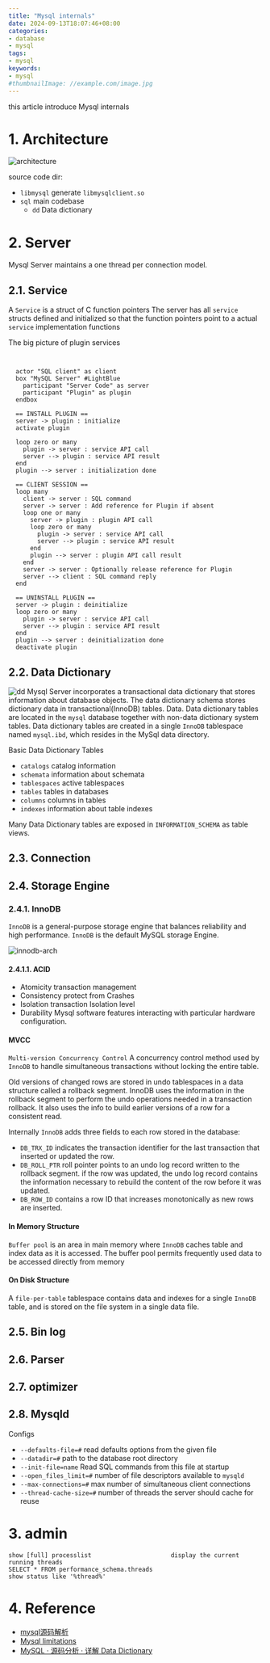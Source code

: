 ```yaml
---
title: "Mysql internals"
date: 2024-09-13T18:07:46+08:00
categories:
- database
- mysql
tags:
- mysql
keywords:
- mysql
#thumbnailImage: //example.com/image.jpg
---
```

this article introduce Mysql internals
<!--more-->
# 1. Architecture
![architecture](images/arch.png)

source code dir:
* `libmysql`    generate `libmysqlclient.so`
* `sql`         main codebase 
  * `dd`        Data dictionary




# 2. Server

Mysql Server maintains a one thread per connection model. 


## 2.1. Service

A `Service` is a struct of C function pointers
The server has all `service` structs defined and initialized so that the function pointers point to a actual `service` implementation functions



The big picture of plugin services


```plantuml


  actor "SQL client" as client
  box "MySQL Server" #LightBlue
    participant "Server Code" as server
    participant "Plugin" as plugin
  endbox

  == INSTALL PLUGIN ==
  server -> plugin : initialize
  activate plugin

  loop zero or many
    plugin -> server : service API call
    server --> plugin : service API result
  end
  plugin --> server : initialization done

  == CLIENT SESSION ==
  loop many
    client -> server : SQL command
    server -> server : Add reference for Plugin if absent
    loop one or many
      server -> plugin : plugin API call
      loop zero or many
        plugin -> server : service API call
        server --> plugin : service API result
      end
      plugin --> server : plugin API call result
    end
    server -> server : Optionally release reference for Plugin
    server --> client : SQL command reply
  end

  == UNINSTALL PLUGIN ==
  server -> plugin : deinitialize
  loop zero or many
    plugin -> server : service API call
    server --> plugin : service API result
  end
  plugin --> server : deinitialization done
  deactivate plugin

```

## 2.2. Data Dictionary

![dd](images/dd.png)
Mysql Server incorporates a transactional data dictionary that stores information about database objects. 
The data dictionary schema stores dictionary data in transactional(InnoDB) tables. Data. 
Data dictionary tables are located in the `mysql` database together with non-data dictionary system tables.
Data dictionary tables are created in a single `InnoDB` tablespace named `mysql.ibd`, which resides in the MySql data directory.

Basic Data Dictionary Tables
* `catalogs` catalog information
* `schemata` information about schemata
* `tablespaces` active tablespaces
* `tables` tables in databases
* `columns` columns in tables
* `indexes` information about table indexes


Many Data Dictionary tables are exposed in `INFORMATION_SCHEMA` as table views.






## 2.3. Connection



## 2.4. Storage Engine

### 2.4.1. InnoDB
`InnoDB` is a general-purpose storage engine that balances reliability and high performance. `InnoDB` is the default MySQL storage Engine.

![innodb-arch](images/innode-arch.png)


#### 2.4.1.1. ACID


* Atomicity     transaction management
* Consistency   protect from Crashes
* Isolation     transaction Isolation level
* Durability    Mysql software features interacting with particular hardware configuration.

#### MVCC

`Multi-version Concurrency Control` A concurrency control method used by `InnoDB` to handle simultaneous transactions without locking the entire table. 

Old versions of changed rows are stored in undo tablespaces in a data structure called a rollback segment. InnoDB uses the information in the rollback segment to perform the undo operations needed in a transaction rollback. It also uses the info to build earlier versions of a row for a consistent read.

Internally `InnoDB` adds three fields to each row stored in the database:
* `DB_TRX_ID` indicates the transaction identifier for the last transaction that inserted or updated the row.
* `DB_ROLL_PTR` roll pointer points to an undo log record written to the rollback segment. if the row was updated, the undo log record contains the information necessary to rebuild the content of the row before it was updated.
* `DB_ROW_ID` contains a row ID that increases monotonically as new rows are inserted.



#### In Memory Structure

`Buffer pool` is an area in main memory where `InnoDB` caches table and index data as it is accessed. The buffer pool permits frequently used data to be accessed directly from memory

#### On Disk Structure

A `file-per-table` tablespace contains data and indexes for a single `InnoDB` table, and is stored on the file system in a single data file.


## 2.5. Bin log

## 2.6. Parser

## 2.7. optimizer

## 2.8. Mysqld

Configs
* `--defaults-file=#` read defaults options from the given file
* `--datadir=#` path to the database root directory 
* `--init-file=name` Read SQL commands from this file at startup
* `--open_files_limit=#`   number of file descriptors available to `mysqld`
* `--max-connections=#` max number of simultaneous client connections
* `--thread-cache-size=#` number of threads the server should cache for reuse

# 3. admin

```
show [full] processlist                      display the current running threads
SELECT * FROM performance_schema.threads    
show status like '%thread%'
```


# 4. Reference

* [mysql源码解析](https://github.com/Jeanhwea/mysql-source-course/blob/master/slides/p04-mysql-startup.pdf)
* [Mysql limitations](https://www.percona.com/blog/mysql-limitations-part-1-single-threaded-replication/)
* [MySQL · 源码分析 · 详解 Data Dictionary](http://mysql.taobao.org/monthly/2021/08/02)